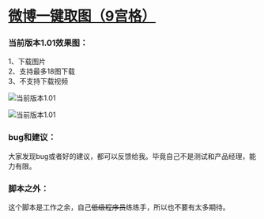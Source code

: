 # [微博一键取图（9宫格）](https://greasyfork.org/zh-CN/scripts/454816-%E5%BE%AE%E5%8D%9A%E4%B8%80%E9%94%AE%E5%8F%96%E5%9B%BE-9%E5%AE%AB%E6%A0%BC)

### 当前版本1.01效果图：

1、下载图片 <br>
2、支持最多18图下载 <br>
3、不支持下载视频 <br>

![当前版本1.01](https://wah0713.github.io/getWeiboImage/image/1.01-part1.png)

![当前版本1.01](https://wah0713.github.io/getWeiboImage/image/1.01-part2.png)

<!--

### 上个版本2.02效果图：

 1、[显示房间数据]上线。实话实说我本来是抗拒的，因为这个功能需要获取用户更多权限。数据来源 doseeing.com(感谢) 由 BerryBarry11 提出 <br>

 2、[默认最高画质]修复且重新上线 <br>

 3、多弹幕情况下会卡顿（现在有所好转，但还在持续观察） 由 Jesse1uo 提出 <br>

![上个版本2.02](https://wah0713.github.io/myTampermonkey/image/douyu2.02.png)

 -->

### bug和建议：

大家发现bug或者好的建议，都可以反馈给我。毕竟自己不是测试和产品经理，能力有限。

### 脚本之外：

这个脚本是工作之余，自己<del>低级程序员</del>练练手，所以也不要有太多期待。
